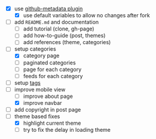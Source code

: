 - [x] use [github-metadata plugin](https://github.com/jekyll/github-metadata)
    - [x] use default variables to allow no changes after fork
- [ ] add `README.md` and documentation
    - [ ] add tutorial (clone, gh-page)
    - [ ] add how-to-guide (post, themes) 
    - [ ] add references (theme, categories) 
- [ ] setup categories
    - [x] category page 
    - [ ] paginated categories 
    - [ ] page for each category 
    - [ ] feeds for each category
- [ ] setup [ tags ](http://longqian.me/2017/02/09/github-jekyll-tag/)
- [ ] improve mobile view 
    - [ ] improve about page
    - [x] improve navbar
- [ ] add copyright in post page
- [ ] theme based fixes
    - [x] highlight current theme
    - [ ] try to fix the delay in loading theme